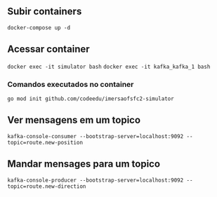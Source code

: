 ## Subir containers
```docker-compose up -d```

## Acessar container
```docker exec -it simulator bash```
```docker exec -it kafka_kafka_1 bash```


### Comandos executados no container

```
go mod init github.com/codeedu/imersaofsfc2-simulator

```

## Ver mensagens em um topico
```kafka-console-consumer --bootstrap-server=localhost:9092 --topic=route.new-position```

## Mandar mensages para um topico
```kafka-console-producer --bootstrap-server=localhost:9092 --topic=route.new-direction```

